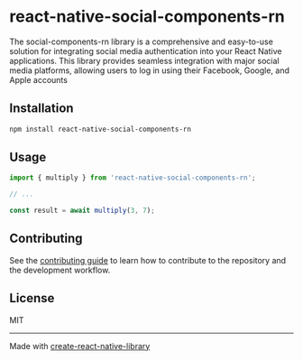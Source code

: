 # react-native-social-components-rn

The social-components-rn library is a comprehensive and easy-to-use solution for integrating social media authentication into your React Native applications. This library provides seamless integration with major social media platforms, allowing users to log in using their Facebook, Google, and Apple accounts

## Installation

```sh
npm install react-native-social-components-rn
```

## Usage

```js
import { multiply } from 'react-native-social-components-rn';

// ...

const result = await multiply(3, 7);
```

## Contributing

See the [contributing guide](CONTRIBUTING.md) to learn how to contribute to the repository and the development workflow.

## License

MIT

---

Made with [create-react-native-library](https://github.com/callstack/react-native-builder-bob)
